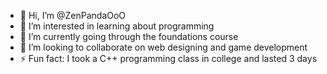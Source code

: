 - 👋 Hi, I’m @ZenPandaOoO
- 👀 I’m interested in learning about programming
- 🌱 I’m currently going through the foundations course
- 💞️ I’m looking to collaborate on web designing and game development
- ⚡ Fun fact: I took a C++ programming class in college and lasted 3 days
